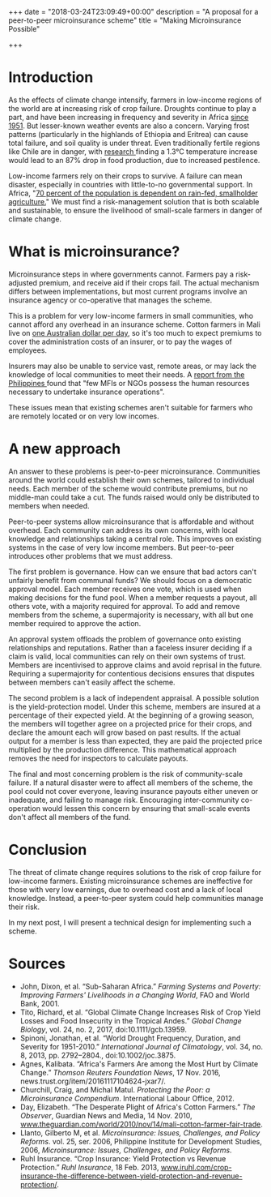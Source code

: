 +++
date = "2018-03-24T23:09:49+00:00"
description = "A proposal for a peer-to-peer microinsurance scheme"
title = "Making Microinsurance Possible"

+++
# Introduction

As the effects of climate change intensify, farmers in low-income regions of the world are at increasing risk of crop failure. Droughts continue to play a part, and have been increasing in frequency and severity in Africa [since 1951](https://rmets.onlinelibrary.wiley.com/doi/abs/10.1002/joc.3875). But lesser-known weather events are also a concern. Varying frost patterns (particularly in the highlands of Ethiopia and Eritrea) can cause total failure, and soil quality is under threat. Even traditionally fertile regions like Chile are in danger, with [research ](https://onlinelibrary.wiley.com/doi/abs/10.1111/gcb.13959)finding a 1.3°C  temperature increase would lead to an 87% drop in food production, due to increased pestilence.

Low-income farmers rely on their crops to survive. A failure can mean disaster, especially in countries with little-to-no governmental support. In Africa, "[70 percent of the population is dependent on rain-fed, smallholder agriculture.](https://news.trust.org/item/20161117104624-jxar7/)" We must find a risk-management solution that is both scalable and sustainable, to ensure the livelihood of small-scale farmers in danger of climate change.

# What is microinsurance?

Microinsurance steps in where governments cannot. Farmers pay a risk-adjusted premium, and receive aid if their crops fail. The actual mechanism differs between implementations, but most current programs involve an insurance agency or co-operative that manages the scheme.

This is a problem for very low-income farmers in small communities, who cannot afford any overhead in an insurance scheme. Cotton farmers in Mali live on [one Australian dollar per day](https://www.theguardian.com/world/2010/nov/14/mali-cotton-farmer-fair-trade), so it's too much to expect premiums to cover the administration costs of an insurer, or to pay the wages of employees.

Insurers may also be unable to service vast, remote areas, or may lack the knowledge of local communities to meet their needs. A [report from the Philippines ](https://dirp4.pids.gov.ph/ris/dps/pidsdps0625.pdf)found that "few MFIs or NGOs possess the human resources necessary to undertake insurance operations".

These issues mean that existing schemes aren't suitable for farmers who are remotely located or on very low incomes.

# A new approach

An answer to these problems is peer-to-peer microinsurance. Communities around the world could establish their own schemes, tailored to individual needs. Each member of the scheme would contribute premiums, but no middle-man could take a cut. The funds raised would only be distributed to members when needed.

Peer-to-peer systems allow microinsurance that is affordable and without overhead. Each community can address its own concerns, with local knowledge and relationships taking a central role. This improves on existing systems in the case of very low income members. But peer-to-peer introduces other problems that we must address.

The first problem is governance. How can we ensure that bad actors can't unfairly benefit from communal funds? We should focus on a democratic approval model. Each member receives one vote, which is used when making decisions for the fund pool. When a member requests a payout, all others vote, with a majority required for approval. To add and remove members from the scheme, a supermajority is necessary, with all but one member required to approve the action.

An approval system offloads the problem of governance onto existing relationships and reputations. Rather than a faceless insurer deciding if a claim is valid, local communities can rely on their own systems of trust. Members are incentivised to approve claims and avoid reprisal in the future. Requiring a supermajority for contentious decisions ensures that disputes between members can't easily affect the scheme.

The second problem is a lack of independent appraisal. A possible solution is the yield-protection model. Under this scheme, members are insured at a percentage of their expected yield. At the beginning of a growing season, the members will together agree on a projected price for their crops, and declare the amount each will grow based on past results. If the actual output for a member is less than expected, they are paid the projected price multiplied by the production difference. This mathematical approach removes the need for inspectors to calculate payouts.

The final and most concerning problem  is the risk of community-scale failure. If a natural disaster were to affect all members of the scheme, the pool could not cover everyone, leaving insurance payouts either uneven or inadequate, and failing to manage risk. Encouraging inter-community co-operation would lessen this concern by ensuring that small-scale events don't affect all members of the fund.

# Conclusion

The threat of climate change requires solutions to the risk of crop failure for low-income farmers. Existing microinsurance schemes are ineffective for those with very low earnings, due to overhead cost and a lack of local knowledge. Instead, a peer-to-peer system could help communities manage their risk.

In my next post, I will present a technical design for implementing such a scheme.

# Sources

* John, Dixon, et al. “Sub-Saharan Africa.” _Farming Systems and Poverty: Improving Farmers' Livelihoods in a Changing World_, FAO and World Bank, 2001.
* Tito, Richard, et al. “Global Climate Change  Increases Risk of Crop Yield Losses and Food Insecurity in the Tropical  Andes.” _Global Change Biology_, vol. 24, no. 2, 2017, doi:10.1111/gcb.13959.
* Spinoni, Jonathan, et al. “World Drought Frequency, Duration, and Severity for 1951-2010.” _International Journal of Climatology_, vol. 34, no. 8, 2013, pp. 2792–2804., doi:10.1002/joc.3875.
* Agnes, Kalibata. “Africa's Farmers Are among the Most Hurt by Climate Change.” _Thomson Reuters Foundation News_, 17 Nov. 2016, news.trust.org/item/20161117104624-jxar7/.
* Churchill, Craig, and Michal Matul. _Protecting the Poor: a Microinsurance Compendium_. International Labour Office, 2012.
* Day, Elizabeth. “The Desperate Plight of Africa's Cotton Farmers.” _The Observer_,  Guardian News and Media, 14 Nov. 2010,  www.theguardian.com/world/2010/nov/14/mali-cotton-farmer-fair-trade.
* Llanto, Gilberto M, et al. _Microinsurance: Issues, Challenges, and Policy Reforms_. vol. 25, ser. 2006, Philippine Institute for Development Studies, 2006, _Microinsurance: Issues, Challenges, and Policy Reforms_.
* Ruhl Insurance. “Crop Insurance: Yield Protection vs Revenue Protection.” _Ruhl Insurance_,  18 Feb. 2013,  www.iruhl.com/crop-insurance-the-difference-between-yield-protection-and-revenue-protection/.